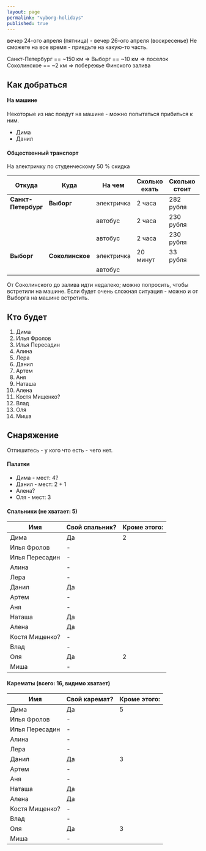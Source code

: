 ```yaml
---
layout: page
permalink: "vyborg-holidays"
published: true
---
```


вечер 24-ого апреля (пятница) - вечер 26-ого апреля (воскресенье)
Не сможете на все время - приедьте на какую-то часть.

Санкт-Петербург == ~150 км => Выборг == ~10 км => поселок Соколинское == ~2 км => побережье Финского залива

## Как добраться

#### На машине

Некоторые из нас поедут на машине - можно попытаться прибиться к ним.

 * Дима
 * Данил
    
#### Общественный транспорт  

На электричку по студенческому 50 % скидка

| Откуда | Куда | На чем | Сколько ехать | Сколько стоит | Ссылка |
|--------|------|--------|---------------|---------------|--------|
| **Санкт-Петербург** | **Выборг** | электричка | 2 часа | 282 рубля | [tutu](http://www.tutu.ru/spb/rasp.php?st1=20600&st2=42905) |
| | | автобус | 2 часа | 230 рубля | |
| | | автобус | 2 часа | 230 рубля | |  
| **Выборг** | **Соколинское** | электричка | 20 минут | 33 рубля | [tutu](http://www.tutu.ru/spb/rasp.php?st1=42905&st2=45905) |
| | | автобус | | | |

От Соколинского до залива идти недалеко; можно попросить, чтобы встретили на машине.
Если будет очень сложная ситуация - можно и от Выборга на машине встретить.

## Кто будет
 1. Дима
 2. Илья Фролов
 3. Илья Пересадин
 4. Алина
 5. Лера
 6. Данил
 7. Артем
 8. Аня
 9. Наташа
 10. Алена
 11. Костя Мищенко?
 12. Влад
 13. Оля
 14. Миша

  
## Снаряжение

Отпишитесь - у кого что есть - чего нет.

#### Палатки
  - Дима - мест: 4?
  - Данил - мест: 2 + 1
  - Алена?
  - Оля - мест: 3
  
#### Спальники    (не хватает: 5)

| Имя            | Свой спальник? | Кроме этого: |
|----------------|----------------|--------------|
| Дима           | Да |  2 |
| Илья Фролов    | -  |    |
| Илья Пересадин | -  |    |
| Алина          | -  |    |
| Лера           | -  |    |
| Данил          | Да |    |
| Артем          | -  |    |
| Аня            | -  |    |
| Наташа         | Да |    |
| Алена          | Да |    |
| Костя Мищенко? | -  |    |
| Влад           | -  |    |
| Оля            | Да |  2 |
| Миша           | -  |    |


#### Карематы  (всего: 16, видимо хватает)

| Имя            | Свой каремат?  | Кроме этого: |
|----------------|----------------|--------------|
| Дима           | Да |  5 |
| Илья Фролов    | -  |    |
| Илья Пересадин | -  |    |
| Алина          | -  |    |
| Лера           | -  |    |
| Данил          | Да |  3 |
| Артем          | -  |    |
| Аня            | -  |    |
| Наташа         | Да |    |
| Алена          | Да |    |
| Костя Мищенко? | -  |    |
| Влад           | -  |    |
| Оля            | Да |  3 |
| Миша           | -  |    |